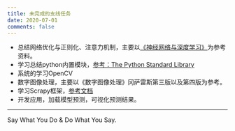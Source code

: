 ```yaml
---
title: 未完成的支线任务
date: 2020-07-01
comments: false
---
```


- 总结网络优化与正则化、注意力机制，主要以[《神经网络与深度学习》](https://nndl.github.io)为参考资料。
- 学习总结python内置模块，[参考：The Python Standard Library](https://docs.python.org/3/library/index.html)
- 系统的学习OpenCV
- 数字图像处理，主要以《数字图像处理》冈萨雷斯第三版以及第四版为参考。
- 学习Scrapy框架，[参考文档](https://docs.scrapy.org/en/latest/intro/tutorial.html)
- 开发应用，加载模型预测，可视化预测结果。

----------

Say What You Do & Do What You Say.
